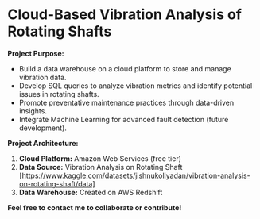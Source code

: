 # Cloud-Based Vibration Analysis of Rotating Shafts

**Project Purpose:**

* Build a data warehouse on a cloud platform to store and manage vibration data.
* Develop SQL queries to analyze vibration metrics and identify potential issues in rotating shafts.
* Promote preventative maintenance practices through data-driven insights.
* Integrate Machine Learning for advanced fault detection (future development).

**Project Architecture:**

1. **Cloud Platform:** Amazon Web Services (free tier)
2. **Data Source:** Vibration Analysis on Rotating Shaft 
    [https://www.kaggle.com/datasets/jishnukoliyadan/vibration-analysis-on-rotating-shaft/data]
3. **Data Warehouse:** Created on AWS Redshift

**Feel free to contact me to collaborate or contribute!**